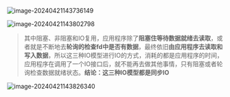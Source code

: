 ![image-20240421143736149](C:\Users\ZZZXXXJJ\AppData\Roaming\Typora\typora-user-images\image-20240421143736149.png)

![image-20240421143802798](C:\Users\ZZZXXXJJ\AppData\Roaming\Typora\typora-user-images\image-20240421143802798.png)

> ​	其中阻塞、非阻塞和IO复用，应用程序除了**阻塞住等待数据就绪去读取**，或者就是不断地去**轮询的检查fd中是否有数据**，最终依旧**由应用程序去读取和写入数据**，所以这三种IO模型进行IO的方式，消耗的都是应用程序的时间，应用程序在调用了一个IO接口后，就不能再去做其他事情，只有阻塞或者轮询检查数据就绪状态。**结论：这三种IO模型都是同步IO**

![image-20240421143826340](C:\Users\ZZZXXXJJ\AppData\Roaming\Typora\typora-user-images\image-20240421143826340.png)